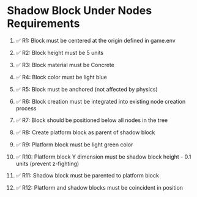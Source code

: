 # Shadow Block Under Nodes Requirements

1. ✅ R1: Block must be centered at the origin defined in game.env
2. ✅ R2: Block height must be 5 units
3. ✅ R3: Block material must be Concrete
4. ✅ R4: Block color must be light blue
5. ✅ R5: Block must be anchored (not affected by physics)
6. ✅ R6: Block creation must be integrated into existing node creation process
7. ✅ R7: Block should be positioned below all nodes in the tree

8. ✅ R8: Create platform block as parent of shadow block
9. ✅ R9: Platform block must be light green color
10. ✅ R10: Platform block Y dimension must be shadow block height - 0.1 units (prevent z-fighting)
11. ✅ R11: Shadow block must be parented to platform block
12. ✅ R12: Platform and shadow blocks must be coincident in position
